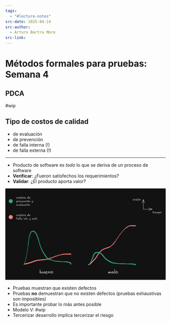 ```yaml
---
tags:
  - "#lecture-notes"
src-date: 2025-04-14
src-author:
  - Arturo Bartra More
src-link:
---
```

# Métodos formales para pruebas: Semana 4

## PDCA

#wip

## Tipo de costos de calidad

- de evaluación
- de prevención
- de falla interna (!)
- de falla externa (!)

---

- Producto de software es *todo* lo que se deriva de un proceso de software
- **Verificar**: ¿Fueron satisfechos los requerimientos?
- **Validar**: ¿El producto aporta valor?

![](../../utilities/attachments/Pasted%20image%2020250420192106.png)

- Pruebas muestran que existen defectos
- Pruebas **no** demuestran que no existen defectos (pruebas exhaustivas son imposibles)
- Es importante probar lo más antes posible
- Modelo V: #wip
- Tercerizar desarrollo implica tercerizar el riesgo

